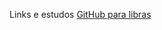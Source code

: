 Links e estudos
[GitHub para libras](https://www.tandfonline.com/doi/full/10.1080/01639269.2015.1062587)